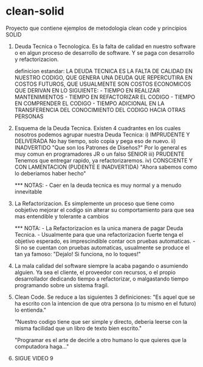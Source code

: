 # clean-solid
Proyecto que contiene ejemplos de metodologia clean code y 
principios SOLID

1. Deuda Tecnica o Tecnologica.
    Es la falta de calidad en nuestro software o en algun proceso de desarrollo
    de software. Y se paga con desarrollo y refactorizacion.

    definicion estandar:
        LA DEUDA TECNICA ES LA FALTA DE CALIDAD EN NUESTRO CODIGO, QUE GENERA
        UNA DEUDA QUE REPERCUTIRA EN COSTOS FUTUROS, QUE USUALMENTE SON COSTOS
        ECONOMICOS QUE DERIVAN EN LO SIGUIENTE:
        - TIEMPO EN REALIZAR MANTENIMIENTOS 
        - TIEMPO EN REFACTORIZAR EL CODIGO
        - TIEMPO EN COMPRENDER EL CODIGO
        - TIEMPO ADICIONAL EN LA TRANSFERENCIA DEL CONOCIMIENTO DEL CODIGO HACIA
          OTRAS PERSONAS

2. Esquema de la Deuda Tecnica.
    Existen 4 cuadrantes en los cuales nosotros podemos agrupar nuestra Deuda
    Tecnica:
    i)      IMPRUDENTE Y DELIVERADA
        No hay tiempo, solo copia y pega eso de nuevo.
    ii)     INADVERTIDO
        "Que son los Patrones de Diseños?"
        Por lo general es muy comun en programadores JR o un falso SENIOR
    iii)    PRUDENTE
        Tenemos que entregar rapido, ya refactorizaremos.
    iv)     CONSCIENTE Y CON LAMENTACION (PUDENTE E INADVERTIDA)
        "Ahora sabemos como lo deberiamos haber hecho"

    *** NOTAS:
        - Caer en la deuda tecnica es muy normal y a menudo innevitable

3. La Refactorizacion.
    Es simplemente un proceso que tiene como oobjetivo mejorar el codigo sin 
    alterar su comportamiento para que sea mas entendible y tolerante a cambios

    *** NOTA:
        - La Refactorizacion es la unica manera de pagar Deuda Tecnica.
        - Usualmente para que una refactorizacion fuerte tenga  el objetivo 
          esperado, es imprescindible contar ocn pruebas automaticas.
        - Si no se cuentan con pruebas automaticas, usualmente se produce el tan
          ya famoso: "Dejalo! Si funciona, no lo toques!"

4. La mala calidad del software siempre la acaba pagando o asumiendo alguien.
    Ya sea el cliente, el proveedor con recursos, o el propio desarrollador
    dedicando tiempo a refactorizar, o malgastando tiempo programando sobre un
    sistema fragil.

5. Clean Code. Se reduce a las siguientes 3 definiciones:
    "Es aquel que se ha escrito con la intencion de que otra persona (o tu mismo
    en el futuro) lo entienda."

    "Nuestro codigo tiene que ser simple y directo, deberia leerse con la misma
    facilidad que un libro de texto bien escrito."

    "Programar es el arte de decirle a otro humano lo que quieres que la 
    computadora haga..."


6. SIGUE VIDEO 9
